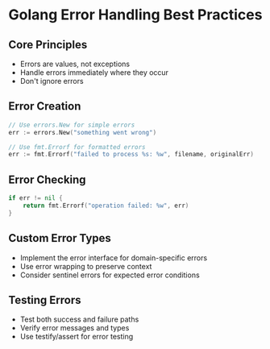 # Golang Error Handling Best Practices

## Core Principles
- Errors are values, not exceptions
- Handle errors immediately where they occur
- Don't ignore errors

## Error Creation
```go
// Use errors.New for simple errors
err := errors.New("something went wrong")

// Use fmt.Errorf for formatted errors
err := fmt.Errorf("failed to process %s: %w", filename, originalErr)
```

## Error Checking
```go
if err != nil {
    return fmt.Errorf("operation failed: %w", err)
}
```

## Custom Error Types
- Implement the error interface for domain-specific errors
- Use error wrapping to preserve context
- Consider sentinel errors for expected error conditions

## Testing Errors
- Test both success and failure paths
- Verify error messages and types
- Use testify/assert for error testing
